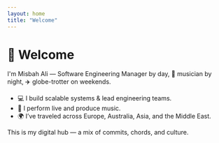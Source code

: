 ```yaml
---
layout: home
title: "Welcome"
---
```


# 👋 Welcome

I'm Misbah Ali — Software Engineering Manager by day, 🎸 musician by night, ✈️ globe-trotter on weekends.

- 💻 I build scalable systems & lead engineering teams.
- 🎵 I perform live and produce music.
- 🌍 I’ve traveled across Europe, Australia, Asia, and the Middle East.

This is my digital hub — a mix of commits, chords, and culture.
